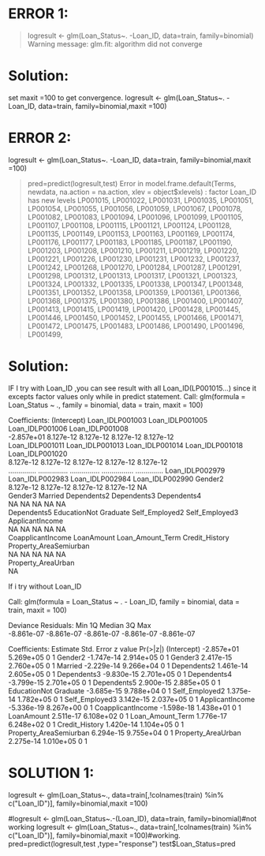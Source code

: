 ERROR 1:
========
> logresult <- glm(Loan_Status~. -Loan_ID, data=train, family=binomial)
Warning message:
glm.fit: algorithm did not converge 


Solution:
=========
set maxit =100 to get convergence.
logresult <- glm(Loan_Status~. -Loan_ID, data=train, family=binomial,maxit =100)


ERROR 2:
========
logresult <- glm(Loan_Status~. -Loan_ID, data=train, family=binomial,maxit =100)
> pred=predict(logresult,test)
Error in model.frame.default(Terms, newdata, na.action = na.action, xlev = object$xlevels) : 
  factor Loan_ID has new levels LP001015, LP001022, LP001031, LP001035, LP001051, LP001054, LP001055, LP001056, LP001059, LP001067, LP001078, LP001082, LP001083, LP001094, LP001096, LP001099, LP001105, LP001107, LP001108, LP001115, LP001121, LP001124, LP001128, LP001135, LP001149, LP001153, LP001163, LP001169, LP001174, LP001176, LP001177, LP001183, LP001185, LP001187, LP001190, LP001203, LP001208, LP001210, LP001211, LP001219, LP001220, LP001221, LP001226, LP001230, LP001231, LP001232, LP001237, LP001242, LP001268, LP001270, LP001284, LP001287, LP001291, LP001298, LP001312, LP001313, LP001317, LP001321, LP001323, LP001324, LP001332, LP001335, LP001338, LP001347, LP001348, LP001351, LP001352, LP001358, LP001359, LP001361, LP001366, LP001368, LP001375, LP001380, LP001386, LP001400, LP001407, LP001413, LP001415, LP001419, LP001420, LP001428, LP001445, LP001446, LP001450, LP001452, LP001455, LP001466, LP001471, LP001472, LP001475, LP001483, LP001486, LP001490, LP001496, LP001499, 


Solution:
==========

IF I try with Loan_ID ,you can see result with all Loan_ID(LP001015...)   since it excepts factor values only while  in predict statement.
Call:  glm(formula = Loan_Status ~ ., family = binomial, data = train, 
    maxit = 100)

Coefficients:
           (Intercept)         Loan_IDLP001003         Loan_IDLP001005         Loan_IDLP001006         Loan_IDLP001008  
            -2.857e+01               8.127e-12               8.127e-12               8.127e-12               8.127e-12  
       Loan_IDLP001011         Loan_IDLP001013         Loan_IDLP001014         Loan_IDLP001018         Loan_IDLP001020  
             8.127e-12               8.127e-12               8.127e-12               8.127e-12               8.127e-12  
       ..............          ...............         ...............        ................          ..............
       Loan_IDLP002979         Loan_IDLP002983         Loan_IDLP002984         Loan_IDLP002990                 Gender2  
             8.127e-12               8.127e-12               8.127e-12               8.127e-12                      NA  
               Gender3                 Married             Dependents2             Dependents3             Dependents4  
                    NA                      NA                      NA                      NA                      NA  
           Dependents5   EducationNot Graduate          Self_Employed2          Self_Employed3         ApplicantIncome  
                    NA                      NA                      NA                      NA                      NA  
     CoapplicantIncome              LoanAmount        Loan_Amount_Term          Credit_History  Property_AreaSemiurban  
                    NA                      NA                      NA                      NA                      NA  
    Property_AreaUrban  
                    NA  




If i try without Loan_ID

Call:
glm(formula = Loan_Status ~ . - Loan_ID, family = binomial, data = train, 
    maxit = 100)

Deviance Residuals: 
       Min          1Q      Median          3Q         Max  
-8.861e-07  -8.861e-07  -8.861e-07  -8.861e-07  -8.861e-07  

Coefficients:
                         Estimate Std. Error z value Pr(>|z|)
(Intercept)            -2.857e+01  5.269e+05       0        1
Gender2                -1.747e-14  2.914e+05       0        1
Gender3                 2.417e-15  2.760e+05       0        1
Married                -2.229e-14  9.266e+04       0        1
Dependents2             1.461e-14  2.605e+05       0        1
Dependents3            -9.830e-15  2.701e+05       0        1
Dependents4            -3.799e-15  2.701e+05       0        1
Dependents5             2.900e-15  2.885e+05       0        1
EducationNot Graduate  -3.685e-15  9.788e+04       0        1
Self_Employed2          1.375e-14  1.782e+05       0        1
Self_Employed3          3.142e-15  2.037e+05       0        1
ApplicantIncome        -5.336e-19  8.267e+00       0        1
CoapplicantIncome      -1.598e-18  1.438e+01       0        1
LoanAmount              2.511e-17  6.108e+02       0        1
Loan_Amount_Term        1.776e-17  6.248e+02       0        1
Credit_History          1.420e-14  1.104e+05       0        1
Property_AreaSemiurban  6.294e-15  9.755e+04       0        1
Property_AreaUrban      2.275e-14  1.010e+05       0        1


SOLUTION 1:
===========

logresult <- glm(Loan_Status~., data=train[,!colnames(train) %in% c("Loan_ID")], family=binomial,maxit =100)

#logresult <- glm(Loan_Status~.-(Loan_ID), data=train, family=binomial)#not working
logresult <- glm(Loan_Status~., data=train[,!colnames(train) %in% c("Loan_ID")], family=binomial,maxit =100)#working.
pred=predict(logresult,test ,type="response")
test$Loan_Status=pred

